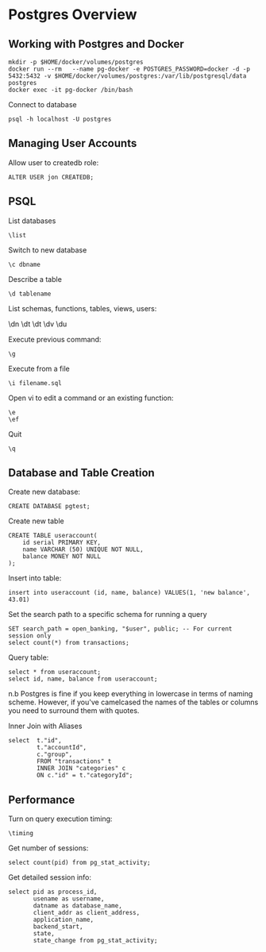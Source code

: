# Postgres Overview

## Working with Postgres and Docker

```
mkdir -p $HOME/docker/volumes/postgres
docker run --rm   --name pg-docker -e POSTGRES_PASSWORD=docker -d -p 5432:5432 -v $HOME/docker/volumes/postgres:/var/lib/postgresql/data  postgres
docker exec -it pg-docker /bin/bash
```

Connect to database

    psql -h localhost -U postgres

## Managing User Accounts

Allow user to createdb role:

    ALTER USER jon CREATEDB;

## PSQL

List databases

    \list
    
Switch to new database

    \c dbname
   
Describe a table

    \d tablename
    
List schemas, functions, tables, views, users:

  \dn
  \dt
  \dt
  \dv
  \du
  
Execute previous command:

    \g
    
Execute from a file

    \i filename.sql

Open vi to edit a command or an existing function:

    \e
    \ef
    
Quit

    \q
    
## Database and Table Creation

Create new database:

    CREATE DATABASE pgtest;

Create new table

    CREATE TABLE useraccount(
        id serial PRIMARY KEY,
        name VARCHAR (50) UNIQUE NOT NULL,
        balance MONEY NOT NULL
    );
    
Insert into table:

    insert into useraccount (id, name, balance) VALUES(1, 'new balance', 43.01)

Set the search path to a specific schema for running a query

    SET search_path = open_banking, "$user", public; -- For current session only
    select count(*) from transactions;

Query table:

    select * from useraccount;
    select id, name, balance from useraccount;
    
n.b Postgres is fine if you keep everything in lowercase in terms of naming scheme.  However, if you've camelcased the names of the tables or columns you need to surround them with quotes.

Inner Join with Aliases

    select  t."id", 
            t."accountId",
            c."group",
            FROM "transactions" t
            INNER JOIN "categories" c
            ON c."id" = t."categoryId";
    
## Performance

Turn on query execution timing:

    \timing
    
Get number of sessions:

    select count(pid) from pg_stat_activity;
    
Get detailed session info:

```
select pid as process_id, 
       usename as username, 
       datname as database_name, 
       client_addr as client_address, 
       application_name,
       backend_start,
       state,
       state_change from pg_stat_activity;
```
